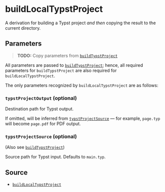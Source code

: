 # buildLocalTypstProject

A derivation for building a Typst project _and then_ copying the result to the
current directory.

## Parameters

> **TODO:** Copy parameters from [`buildTypstProject`](build-typst-project.md)

All parameters are passed to [`buildTypstProject`](build-typst-project.md);
hence, all required parameters for `buildTypstProject` are also required for
`buildLocalTypstProject`.

The only parameters recognized by `buildLocalTypstProject` are as follows:

### `typstProjectOutput` (optional)

Destination path for Typst output.

If omitted, will be inferred from [`typstProjectSource`](#typstprojectsource) —
for example, `page.typ` will become `page.pdf` for PDF output.

### `typstProjectSource` (optional)

(Also see [`buildTypstProject`](build-typst-project.md#typstprojectsource))

Source path for Typst input. Defaults to `main.typ`.

## Source

- [`buildLocalTypstProject`](https://github.com/loqusion/typst.nix/blob/main/lib/buildLocalTypstProject.nix)
